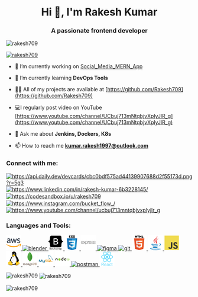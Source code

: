 <h1 align="center">Hi 👋, I'm Rakesh Kumar</h1>
<h3 align="center">A passionate frontend developer</h3>

<p align="left"> <img src="https://komarev.com/ghpvc/?username=rakesh709&label=Profile%20views&color=0e75b6&style=flat" alt="rakesh709" /> </p>

<p align="left"> <a href="https://github.com/ryo-ma/github-profile-trophy"><img src="https://github-profile-trophy.vercel.app/?username=rakesh709" alt="rakesh709" /></a> </p>

- 🔭 I’m currently working on [Social_Media_MERN_App](https://github.com/Rakesh709/Social_Media_MERN_App)

- 🌱 I’m currently learning **DevOps Tools**

- 👨‍💻 All of my projects are available at [https://github.com/Rakesh709](https://github.com/Rakesh709)

- 💻I regularly post video on YouTube [https://www.youtube.com/channel/UCbuj713mNtqbjvXplyJlR_g](https://www.youtube.com/channel/UCbuj713mNtqbjvXplyJlR_g)

- 💬 Ask me about **Jenkins, Dockers, K8s**

- 📫 How to reach me **kumar.rakesh1997@outlook.com**

<h3 align="left">Connect with me:</h3>
<p align="left">
<a href="https://dev.to/https://api.daily.dev/devcards/cbc0bdf575ad44139907688d2f55173d.png?r=5g3" target="blank"><img align="center" src="https://raw.githubusercontent.com/rahuldkjain/github-profile-readme-generator/master/src/images/icons/Social/devto.svg" alt="https://api.daily.dev/devcards/cbc0bdf575ad44139907688d2f55173d.png?r=5g3" height="30" width="40" /></a>
<a href="https://linkedin.com/in/https://www.linkedin.com/in/rakesh-kumar-6b3228145/" target="blank"><img align="center" src="https://raw.githubusercontent.com/rahuldkjain/github-profile-readme-generator/master/src/images/icons/Social/linked-in-alt.svg" alt="https://www.linkedin.com/in/rakesh-kumar-6b3228145/" height="30" width="40" /></a>
<a href="https://codesandbox.com/https://codesandbox.io/u/rakesh709" target="blank"><img align="center" src="https://raw.githubusercontent.com/rahuldkjain/github-profile-readme-generator/master/src/images/icons/Social/codesandbox.svg" alt="https://codesandbox.io/u/rakesh709" height="30" width="40" /></a>
<a href="https://instagram.com/https://www.instagram.com/bucket_flow_/" target="blank"><img align="center" src="https://raw.githubusercontent.com/rahuldkjain/github-profile-readme-generator/master/src/images/icons/Social/instagram.svg" alt="https://www.instagram.com/bucket_flow_/" height="30" width="40" /></a>
<a href="https://www.youtube.com/c/https://www.youtube.com/channel/ucbuj713mntqbjvxplyjlr_g" target="blank"><img align="center" src="https://raw.githubusercontent.com/rahuldkjain/github-profile-readme-generator/master/src/images/icons/Social/youtube.svg" alt="https://www.youtube.com/channel/ucbuj713mntqbjvxplyjlr_g" height="30" width="40" /></a>
</p>

<h3 align="left">Languages and Tools:</h3>
<p align="left"> <a href="https://aws.amazon.com" target="_blank" rel="noreferrer"> <img src="https://raw.githubusercontent.com/devicons/devicon/master/icons/amazonwebservices/amazonwebservices-original-wordmark.svg" alt="aws" width="40" height="40"/> </a> <a href="https://www.blender.org/" target="_blank" rel="noreferrer"> <img src="https://download.blender.org/branding/community/blender_community_badge_white.svg" alt="blender" width="40" height="40"/> </a> <a href="https://getbootstrap.com" target="_blank" rel="noreferrer"> <img src="https://raw.githubusercontent.com/devicons/devicon/master/icons/bootstrap/bootstrap-plain-wordmark.svg" alt="bootstrap" width="40" height="40"/> </a> <a href="https://www.w3schools.com/css/" target="_blank" rel="noreferrer"> <img src="https://raw.githubusercontent.com/devicons/devicon/master/icons/css3/css3-original-wordmark.svg" alt="css3" width="40" height="40"/> </a> <a href="https://expressjs.com" target="_blank" rel="noreferrer"> <img src="https://raw.githubusercontent.com/devicons/devicon/master/icons/express/express-original-wordmark.svg" alt="express" width="40" height="40"/> </a> <a href="https://www.figma.com/" target="_blank" rel="noreferrer"> <img src="https://www.vectorlogo.zone/logos/figma/figma-icon.svg" alt="figma" width="40" height="40"/> </a> <a href="https://git-scm.com/" target="_blank" rel="noreferrer"> <img src="https://www.vectorlogo.zone/logos/git-scm/git-scm-icon.svg" alt="git" width="40" height="40"/> </a> <a href="https://www.w3.org/html/" target="_blank" rel="noreferrer"> <img src="https://raw.githubusercontent.com/devicons/devicon/master/icons/html5/html5-original-wordmark.svg" alt="html5" width="40" height="40"/> </a> <a href="https://www.java.com" target="_blank" rel="noreferrer"> <img src="https://raw.githubusercontent.com/devicons/devicon/master/icons/java/java-original.svg" alt="java" width="40" height="40"/> </a> <a href="https://developer.mozilla.org/en-US/docs/Web/JavaScript" target="_blank" rel="noreferrer"> <img src="https://raw.githubusercontent.com/devicons/devicon/master/icons/javascript/javascript-original.svg" alt="javascript" width="40" height="40"/> </a> <a href="https://www.linux.org/" target="_blank" rel="noreferrer"> <img src="https://raw.githubusercontent.com/devicons/devicon/master/icons/linux/linux-original.svg" alt="linux" width="40" height="40"/> </a> <a href="https://www.mongodb.com/" target="_blank" rel="noreferrer"> <img src="https://raw.githubusercontent.com/devicons/devicon/master/icons/mongodb/mongodb-original-wordmark.svg" alt="mongodb" width="40" height="40"/> </a> <a href="https://www.mysql.com/" target="_blank" rel="noreferrer"> <img src="https://raw.githubusercontent.com/devicons/devicon/master/icons/mysql/mysql-original-wordmark.svg" alt="mysql" width="40" height="40"/> </a> <a href="https://nodejs.org" target="_blank" rel="noreferrer"> <img src="https://raw.githubusercontent.com/devicons/devicon/master/icons/nodejs/nodejs-original-wordmark.svg" alt="nodejs" width="40" height="40"/> </a> <a href="https://postman.com" target="_blank" rel="noreferrer"> <img src="https://www.vectorlogo.zone/logos/getpostman/getpostman-icon.svg" alt="postman" width="40" height="40"/> </a> <a href="https://reactjs.org/" target="_blank" rel="noreferrer"> <img src="https://raw.githubusercontent.com/devicons/devicon/master/icons/react/react-original-wordmark.svg" alt="react" width="40" height="40"/> </a> </p>

<p><img align="left" src="https://github-readme-stats.vercel.app/api/top-langs?username=rakesh709&show_icons=true&locale=en&layout=compact" alt="rakesh709" /></p>

<p>&nbsp;<img align="center" src="https://github-readme-stats.vercel.app/api?username=rakesh709&show_icons=true&locale=en" alt="rakesh709" /></p>

<p><img align="center" src="https://github-readme-streak-stats.herokuapp.com/?user=rakesh709&" alt="rakesh709" /></p>


